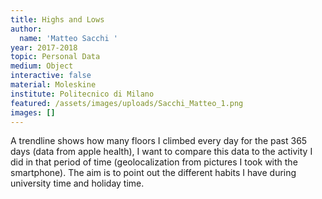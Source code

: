 ```yaml
---
title: Highs and Lows
author:
  name: 'Matteo Sacchi '
year: 2017-2018
topic: Personal Data
medium: Object
interactive: false
material: Moleskine
institute: Politecnico di Milano
featured: /assets/images/uploads/Sacchi_Matteo_1.png
images: []
---
```

A trendline shows how many floors I climbed every day for the past 365 days (data from apple health), I want to compare this data to the activity I did in that period of time (geolocalization from pictures I took with the smartphone). The aim is to point out the different habits I have during university time and holiday time.
